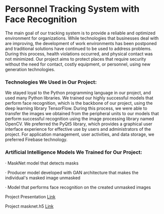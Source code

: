# Personnel Tracking System with Face Recognition

The main goal of our tracking system is to provide a reliable and optimized environment for organizations. While technologies that businesses deal with are improving, the development of work environments has been postponed and traditional solutions have continued to be used to address problems. During this process, health violations occurred, and physical contact was not minimized. Our project aims to protect places that require security without the need for contact, costly equipment, or personnel, using new generation technologies.

### Technologies We Used in Our Project:

We stayed loyal to the Python programming language in our project, and used many Python libraries. We trained our highly successful models that perform face recognition, which is the backbone of our project, using the deep learning library TensorFlow. During this process, we were able to transfer the images we obtained from the peripheral units to our models that perform successful recognition using the image processing library named OpenCV. We preferred the PyQt5 library, which provides a graphical user interface experience for effective use by users and administrators of the project. For application management, user activities, and data storage, we preferred Firebase technology.

### Artificial Intelligence Models We Trained for Our Project:

· MaskNet model that detects masks

· Producer model developed with GAN architecture that makes the individual's masked image unmasked

· Model that performs face recognition on the created unmasked images

Project Presentation [Link](https://lnkd.in/d3-s9pax)

Project masknet.h5 [Link](https://drive.google.com/file/d/1MrnCLVN3CcrhkxpT1J60fOh9QDrVQFBS/view?usp=sharing)
